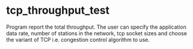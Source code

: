 # tcp_throughput_test
Program report the total throughput. The user can specify the application data rate, number of stations in the network, tcp socket sizes and choose the variant of TCP i.e. congestion control algorithm to use.
